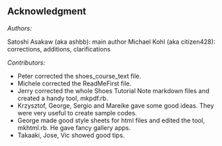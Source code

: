 Acknowledgment
--------------

*Authors:*

Satoshi Asakaw (aka ashbb): main author
Michael Kohl (aka citizen428): corrections, additions, clarifications

*Contributors:*

- Peter corrected the shoes\_course\_text file.
- Michele corrected the ReadMeFirst file.
- Jerry corrected the whole Shoes Tutorial Note markdown files and created a handy tool, mkpdf.rb.
- Krzysztof, George, Sergio and Mareike gave some good ideas.
  They were very useful to create sample codes.
- George made good style sheets for html files and edited the tool, mkhtml.rb.
  He gave fancy gallery apps.
- Takaaki, Jose, Vic showed good tips.


